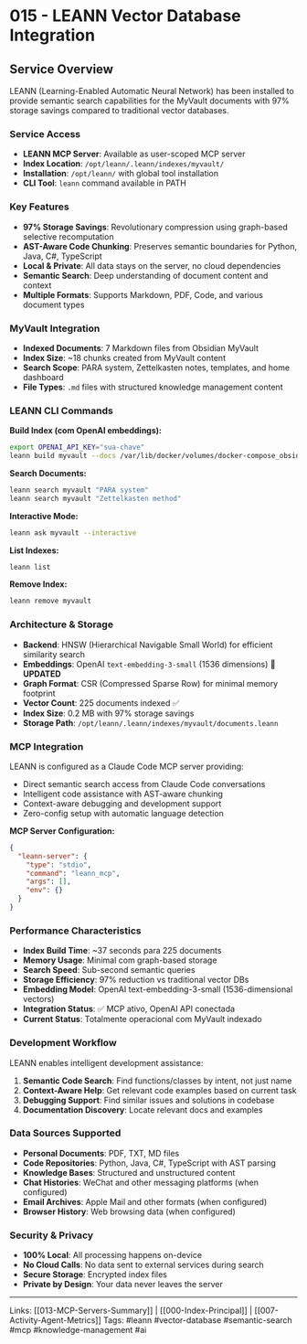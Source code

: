 # 015 - LEANN Vector Database Integration

## Service Overview

LEANN (Learning-Enabled Automatic Neural Network) has been installed to provide semantic search capabilities for the MyVault documents with 97% storage savings compared to traditional vector databases.

### Service Access
- **LEANN MCP Server**: Available as user-scoped MCP server
- **Index Location**: `/opt/leann/.leann/indexes/myvault/`
- **Installation**: `/opt/leann/` with global tool installation
- **CLI Tool**: `leann` command available in PATH

### Key Features
- **97% Storage Savings**: Revolutionary compression using graph-based selective recomputation
- **AST-Aware Code Chunking**: Preserves semantic boundaries for Python, Java, C#, TypeScript
- **Local & Private**: All data stays on the server, no cloud dependencies
- **Semantic Search**: Deep understanding of document content and context
- **Multiple Formats**: Supports Markdown, PDF, Code, and various document types

### MyVault Integration
- **Indexed Documents**: 7 Markdown files from Obsidian MyVault
- **Index Size**: ~18 chunks created from MyVault content
- **Search Scope**: PARA system, Zettelkasten notes, templates, and home dashboard
- **File Types**: `.md` files with structured knowledge management content

### LEANN CLI Commands

**Build Index (com OpenAI embeddings):**
```bash
export OPENAI_API_KEY="sua-chave"
leann build myvault --docs /var/lib/docker/volumes/docker-compose_obsidian-vaults/_data/MyVault --file-types .md --embedding-mode openai --embedding-model text-embedding-3-small --force
```

**Search Documents:**
```bash
leann search myvault "PARA system"
leann search myvault "Zettelkasten method"
```

**Interactive Mode:**
```bash
leann ask myvault --interactive
```

**List Indexes:**
```bash
leann list
```

**Remove Index:**
```bash
leann remove myvault
```

### Architecture & Storage
- **Backend**: HNSW (Hierarchical Navigable Small World) for efficient similarity search
- **Embeddings**: OpenAI `text-embedding-3-small` (1536 dimensions) 🔄 **UPDATED**
- **Graph Format**: CSR (Compressed Sparse Row) for minimal memory footprint
- **Vector Count**: 225 documents indexed ✅
- **Index Size**: 0.2 MB with 97% storage savings
- **Storage Path**: `/opt/leann/.leann/indexes/myvault/documents.leann`

### MCP Integration
LEANN is configured as a Claude Code MCP server providing:
- Direct semantic search access from Claude Code conversations
- Intelligent code assistance with AST-aware chunking
- Context-aware debugging and development support
- Zero-config setup with automatic language detection

**MCP Server Configuration:**
```json
{
  "leann-server": {
    "type": "stdio",
    "command": "leann_mcp",
    "args": [],
    "env": {}
  }
}
```

### Performance Characteristics
- **Index Build Time**: ~37 seconds para 225 documents
- **Memory Usage**: Minimal com graph-based storage
- **Search Speed**: Sub-second semantic queries
- **Storage Efficiency**: 97% reduction vs traditional vector DBs  
- **Embedding Model**: OpenAI text-embedding-3-small (1536-dimensional vectors)
- **Integration Status**: ✅ MCP ativo, OpenAI API conectada
- **Current Status**: Totalmente operacional com MyVault indexado

### Development Workflow
LEANN enables intelligent development assistance:
1. **Semantic Code Search**: Find functions/classes by intent, not just name
2. **Context-Aware Help**: Get relevant code examples based on current task
3. **Debugging Support**: Find similar issues and solutions in codebase
4. **Documentation Discovery**: Locate relevant docs and examples

### Data Sources Supported
- **Personal Documents**: PDF, TXT, MD files
- **Code Repositories**: Python, Java, C#, TypeScript with AST parsing
- **Knowledge Bases**: Structured and unstructured content
- **Chat Histories**: WeChat and other messaging platforms (when configured)
- **Email Archives**: Apple Mail and other formats (when configured)
- **Browser History**: Web browsing data (when configured)

### Security & Privacy
- **100% Local**: All processing happens on-device
- **No Cloud Calls**: No data sent to external services during search
- **Secure Storage**: Encrypted index files
- **Private by Design**: Your data never leaves the server

---
Links: [[013-MCP-Servers-Summary]] | [[000-Index-Principal]] | [[007-Activity-Agent-Metrics]]
Tags: #leann #vector-database #semantic-search #mcp #knowledge-management #ai